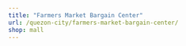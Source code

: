 ```yaml
---
title: "Farmers Market Bargain Center"
url: /quezon-city/farmers-market-bargain-center/
shop: mall
---
```

